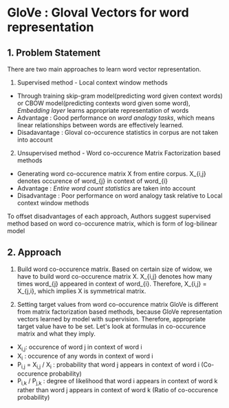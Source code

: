 # GloVe : Gloval Vectors for word representation

## 1. Problem Statement
There are two main approaches to learn word vector representation.

1. Supervised method - Local context window methods
  - Through training skip-gram model(predicting word given context words) or CBOW model(predicting contexts word given some word), *Embedding layer* learns appropriate representation of words
  - Advantage : Good performance on *word analogy tasks*, which means linear relationships between words are effectively learned.
  - Disadavantage : Gloval co-occurence statistics in corpus are not taken into account 
2. Unsupervised method - Word co-occurence Matrix Factorization based methods
  - Generating word co-occurence matrix X from entire corpus. X_{i,j} denotes occurence of word_{j} in context of word_{i}
  - Advantage : *Entire word count statistics* are taken into account
  - Disadvantage : Poor performance on word analogy task relative to Local context window methods

To offset disadvantages of each approach, Authors suggest supervised method based on word co-occurence matrix, which is form of log-bilinear model

## 2. Approach
1. Build word co-occurence matrix.
  Based on certain size of widow, we have to build word co-occurence matrix X.
  X_{i,j} denotes how many times word_{j} appeared in context of word_{i}. Therefore, X_{i,j} = X_{j,i}, which implies X is symmetrical matrix.
  
2. Setting target values from word co-occurence matrix
  GloVe is different from matrix factorization based methods, because GloVe representation vectors learned by model with supervision. Therefore, appropriate target
  value have to be set. Let's look at formulas in co-occurence matrix and what they imply.
  - X<sub>i,j</sub>: occurence of word j in context of word i
  - X<sub>i</sub> : occurence of any words in context of word i
  - P<sub>i,j</sub> = X<sub>i,j</sub> / X<sub>i</sub> : probability that word j appears in context of word i (Co-occurence probability)
  - P<sub>i,k</sub> / P<sub>j,k</sub> : degree of likelihood that word i appears in context of word k rather than word j appears in context of word k (Ratio of co-occurence probability)  

 
